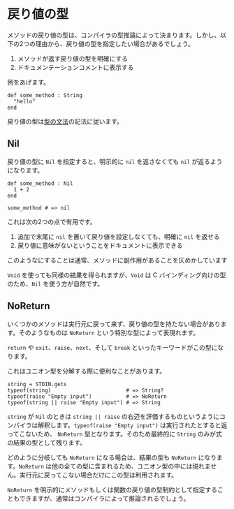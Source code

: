 # 戻り値の型

メソッドの戻り値の型は、コンパイラの型推論によって決まります。しかし、以下の2つの理由から、戻り値の型を指定したい場合があるでしょう。

1. メソッドが返す戻り値の型を明確にする
2. ドキュメンテーションコメントに表示する

例をあげます。

```crystal
def some_method : String
  "hello"
end
```

戻り値の型は[型の文法](type_grammar.md)の記法に従います。

## Nil

戻り値の型に `Nil` を指定すると、明示的に `nil` を返さなくても `nil` が返るようになります。

```crystal
def some_method : Nil
  1 + 2
end

some_method # => nil
```

これは次の2つの点で有用です。

1. 追加で末尾に `nil` を置いて戻り値を設定しなくても、明確に `nil` を返せる
2. 戻り値に意味がないということをドキュメントに表示できる

このようなにすることは通常、メソッドに副作用があることを仄めかしています

`Void` を使っても同様の結果を得られますが、`Void` は C バインディング向けの型のため、`Nil` を使う方が自然です。

## NoReturn

いくつかのメソッドは実行元に戻って来ず、戻り値の型を持たない場合があります。そのようなものは `NoReturn` という特別な型によって表現れます。

`return` や `exit`、`raise`、`next`、そして `break` といったキーワードがこの型になります。

これはユニオン型を分解する際に便利なことがあります。

```crystal
string = STDIN.gets
typeof(string)                        # => String?
typeof(raise "Empty input")           # => NoReturn
typeof(string || raise "Empty input") # => String
```

`string` が `Nil` のときは `string || raise` の右辺を評価するものというようにコンパイラは解釈します。`typeof(raise "Empty input")` は実行されたとすると返ってこないため、 `NoReturn` 型となります。そのため最終的に `String` のみが式の結果の型として残ります。

どのように分岐しても `NoReturn` になる場合は、結果の型も `NoReturn` になります。`NoReturn` は他の全ての型に含まれるため、ユニオン型の中には現れません。実行元に戻ってこない場合だけにこの型は利用されます。

`NoReturn` を明示的にメソッドもしくは関数の戻り値の型制約として指定することもできますが、通常はコンパイラによって推論されるでしょう。
